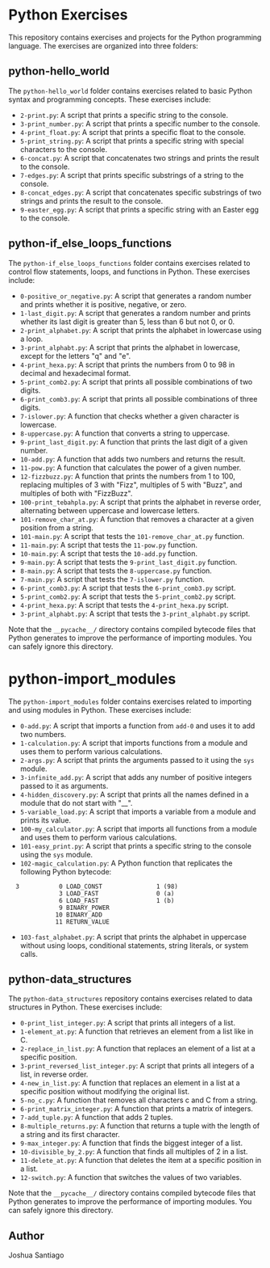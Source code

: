 # Python Exercises

This repository contains exercises and projects for the Python programming language. The exercises are organized into three folders:

## python-hello_world

The `python-hello_world` folder contains exercises related to basic Python syntax and programming concepts. These exercises include:

- `2-print.py`: A script that prints a specific string to the console.
- `3-print_number.py`: A script that prints a specific number to the console.
- `4-print_float.py`: A script that prints a specific float to the console.
- `5-print_string.py`: A script that prints a specific string with special characters to the console.
- `6-concat.py`: A script that concatenates two strings and prints the result to the console.
- `7-edges.py`: A script that prints specific substrings of a string to the console.
- `8-concat_edges.py`: A script that concatenates specific substrings of two strings and prints the result to the console.
- `9-easter_egg.py`: A script that prints a specific string with an Easter egg to the console.

## python-if_else_loops_functions

The `python-if_else_loops_functions` folder contains exercises related to control flow statements, loops, and functions in Python. These exercises include:

- `0-positive_or_negative.py`: A script that generates a random number and prints whether it is positive, negative, or zero.
- `1-last_digit.py`: A script that generates a random number and prints whether its last digit is greater than 5, less than 6 but not 0, or 0.
- `2-print_alphabet.py`: A script that prints the alphabet in lowercase using a loop.
- `3-print_alphabt.py`: A script that prints the alphabet in lowercase, except for the letters "q" and "e".
- `4-print_hexa.py`: A script that prints the numbers from 0 to 98 in decimal and hexadecimal format.
- `5-print_comb2.py`: A script that prints all possible combinations of two digits.
- `6-print_comb3.py`: A script that prints all possible combinations of three digits.
- `7-islower.py`: A function that checks whether a given character is lowercase.
- `8-uppercase.py`: A function that converts a string to uppercase.
- `9-print_last_digit.py`: A function that prints the last digit of a given number.
- `10-add.py`: A function that adds two numbers and returns the result.
- `11-pow.py`: A function that calculates the power of a given number.
- `12-fizzbuzz.py`: A function that prints the numbers from 1 to 100, replacing multiples of 3 with "Fizz", multiples of 5 with "Buzz", and multiples of both with "FizzBuzz".
- `100-print_tebahpla.py`: A script that prints the alphabet in reverse order, alternating between uppercase and lowercase letters.
- `101-remove_char_at.py`: A function that removes a character at a given position from a string.
- `101-main.py`: A script that tests the `101-remove_char_at.py` function.
- `11-main.py`: A script that tests the `11-pow.py` function.
- `10-main.py`: A script that tests the `10-add.py` function.
- `9-main.py`: A script that tests the `9-print_last_digit.py` function.
- `8-main.py`: A script that tests the `8-uppercase.py` function.
- `7-main.py`: A script that tests the `7-islower.py` function.
- `6-print_comb3.py`: A script that tests the `6-print_comb3.py` script.
- `5-print_comb2.py`: A script that tests the `5-print_comb2.py` script.
- `4-print_hexa.py`: A script that tests the `4-print_hexa.py` script.
- `3-print_alphabt.py`: A script that tests the `3-print_alphabt.py` script.

Note that the `__pycache__/` directory contains compiled bytecode files that Python generates to improve the performance of importing modules. You can safely ignore this directory.

# python-import_modules

The `python-import_modules` folder contains exercises related to importing and using modules in Python. These exercises include:

- `0-add.py`: A script that imports a function from `add-0` and uses it to add two numbers.
- `1-calculation.py`: A script that imports functions from a module and uses them to perform various calculations.
- `2-args.py`: A script that prints the arguments passed to it using the `sys` module.
- `3-infinite_add.py`: A script that adds any number of positive integers passed to it as arguments.
- `4-hidden_discovery.py`: A script that prints all the names defined in a module that do not start with "\_\_".
- `5-variable_load.py`: A script that imports a variable from a module and prints its value.
- `100-my_calculator.py`: A script that imports all functions from a module and uses them to perform various calculations.
- `101-easy_print.py`: A script that prints a specific string to the console using the `sys` module.
- `102-magic_calculation.py`: A Python function that replicates the following Python bytecode:

```
  3           0 LOAD_CONST               1 (98)
              3 LOAD_FAST                0 (a)
              6 LOAD_FAST                1 (b)
              9 BINARY_POWER
             10 BINARY_ADD
             11 RETURN_VALUE
```

- `103-fast_alphabet.py`: A script that prints the alphabet in uppercase without using loops, conditional statements, string literals, or system calls.

## python-data_structures

The `python-data_structures` repository contains exercises related to data structures in Python. These exercises include:

- `0-print_list_integer.py`: A script that prints all integers of a list.
- `1-element_at.py`: A function that retrieves an element from a list like in C.
- `2-replace_in_list.py`: A function that replaces an element of a list at a specific position.
- `3-print_reversed_list_integer.py`: A script that prints all integers of a list, in reverse order.
- `4-new_in_list.py`: A function that replaces an element in a list at a specific position without modifying the original list.
- `5-no_c.py`: A function that removes all characters c and C from a string.
- `6-print_matrix_integer.py`: A function that prints a matrix of integers.
- `7-add_tuple.py`: A function that adds 2 tuples.
- `8-multiple_returns.py`: A function that returns a tuple with the length of a string and its first character.
- `9-max_integer.py`: A function that finds the biggest integer of a list.
- `10-divisible_by_2.py`: A function that finds all multiples of 2 in a list.
- `11-delete_at.py`: A function that deletes the item at a specific position in a list.
- `12-switch.py`: A function that switches the values of two variables.

Note that the `__pycache__/` directory contains compiled bytecode files that Python generates to improve the performance of importing modules. You can safely ignore this directory.

## Author
Joshua Santiago